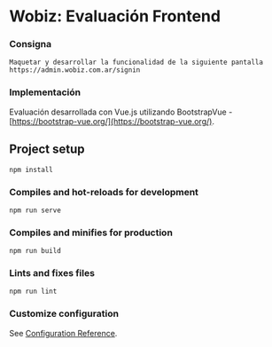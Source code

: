 # Wobiz: Evaluación Frontend

### Consigna
```
Maquetar y desarrollar la funcionalidad de la siguiente pantalla https://admin.wobiz.com.ar/signin
```

### Implementación
Evaluación desarrollada con Vue.js utilizando BootstrapVue - [https://bootstrap-vue.org/](https://bootstrap-vue.org/).

## Project setup
```
npm install
```

### Compiles and hot-reloads for development
```
npm run serve
```

### Compiles and minifies for production
```
npm run build
```

### Lints and fixes files
```
npm run lint
```

### Customize configuration
See [Configuration Reference](https://cli.vuejs.org/config/).
